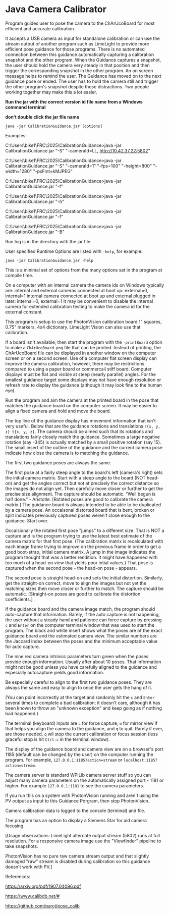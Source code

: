 # Java Camera Calibrator
Program guides user to pose the camera to the ChArUcoBoard for most efficient and accurate calibration.

It accepts a USB camera as input for standalone calibration or can use the stream output of another program such as LimeLight to provide 
more efficient pose guidance for those programs. There is no automated connection between this guidance automatically capturing a calibration 
snapshot and the other program. When the Guidance captures a snapshot, the user should hold the camera very steady in that position and then trigger the 
corresponding snapshot in the other program. An on screen message helps to remind the user. The Guidance has moved on to the next guidance pose or ended. 
The user has to hold the camera still and trigger the other program's snapshot despite those distractions. Two people working together may make this a 
lot easier.

**Run the jar with the correct version id file name from a Windows command terminal**

**don't double click the jar file name**

`java -jar CalibrationGuidance.jar [options]`

Examples:

C:\Users\bike1\FRC\2025\CalibrationGuidance>java -jar CalibrationGuidance.jar "-S" "-cameraId=LL, http://10.42.37.22:5802"

C:\Users\bike1\FRC\2025\CalibrationGuidance>java -jar CalibrationGuidance.jar "-S" "-cameraId=1" "-fps=100" "-height=800" "-width=1280" "-pxFmt=kMJPEG"

C:\Users\bike1\FRC\2025\CalibrationGuidance>java -jar CalibrationGuidance.jar "-f"

C:\Users\bike1\FRC\2025\CalibrationGuidance>java -jar CalibrationGuidance.jar "-h"

C:\Users\bike1\FRC\2025\CalibrationGuidance>java -jar CalibrationGuidance.jar "-f"

C:\Users\bike1\FRC\2025\CalibrationGuidance>java -jar CalibrationGuidance.jar "-B"

Run log is in the directory with the jar file.

User specified Runtime Options are listed with `-help`, for example:

`java -jar CalibrationGuidance.jar -help`

This is a minimal set of options from the many options set in the program at compile time.

On a computer with an internal camera the camera ids on Windows typically are:
internal and external cameras connected at boot up: external=0, internal=1
internal camera connected at boot up and external plugged in later: internal=0, external=1
It may be convenient to disable the internal camera for extended calibration testing to make the camera id for the external constant.

This program is setup to use the PhotonVision calibration board 1" squares, 0.75" markers, 4x4 dictionary. LimeLight Vision can also use that calibration.

If a board isn't available, then start the program with the `-printBoard` option to make a `ChArUcoBoard.png` file that can be printed. Instead of printing, 
the ChArUcoBoard file can be displayed in another window on the computer screen or on a second screen. Use of a computer flat screen display can improve the 
camera calibration, however, there may be restrictions compared to using a paper board or commercail stiff board. Computer displays must be flat and visible 
at steep (nearly parallel) angles. For the smallest guidance target some displays may not have enough resolution or refresh rate to display the guidance 
(although it may look fine to the human eye).

Run the program and aim the camera at the printed board in the pose that matches the guidance board on the computer screen. It may be easier to align a fixed 
camera and hold and move the board.

The top line of the guidance display has movement information that isn't very useful. Below that are the guidance rotations and translations 
`r{x, y, z} t{x, y, z}`. The camera should be aimed such that its rotations and translations fairly closely match the guidance. Sometimes a large negative 
rotation (say -345) is actually matched by a small positive rotation (say 15). The small insert of the outline of the guidance and the current camera pose 
indicate how close the camera is to matching the guidance.

The first two guidance poses are always the same.

The first pose at a fairly steep angle to the board's left (camera's right) sets the initial camera matrix. Start with a steep angle to the board (NOT head-on) 
and get the angles correct but not at precisely the correct distance so the images do not align yet. Then carefully move closer or further to get the precise 
size alignment. The capture should be automatic. “Well begun is half done.” - Aristotle. [Rotated poses are good to calibrate the camera matrix.] The guidance 
board is always intended to be able to be duplicated by a camera pose. An occaisonal distorted board that is bent, broken or split indicates previously captured 
poses weren't close enough to the guidance. Start over.

Occaisionally the rotated first pose "jumps" to a different size. That is NOT a capture and is the program trying to use the latest best estimate of the camera 
matrix for that first pose. (The calibration matrix is recalculated with each image frame trying to improve on the previous frame in order to get a good 
boot-strap, initial camera matrix. A jump in the image indicates the program thought that was a better rendition. It might have happened with too much of a head-on 
view that yields poor intial values.) That pose is captured when the second pose - the head-on pose - appears.

The second pose is straight head-on and sets the initial distortion. Similarly, get the straight-on correct, move to align the images but not yet the matching 
sizes then move closer or further to match. The capture should be automatic. [Straight-on poses are good to calibrate the distortion coefficients.]

If the guidance board and the camera image match, the program should auto-capture that information. Rarely, if the auto capture is not happening, the user without 
a steady hand and patience can force capture by pressing `c` and `Enter` on the computer terminal window that was used to start the program. The black and white 
insert shows what the poses are of the exact guidance board and the estimated camera view. The similar numbers are the Jaccard index between the poses and the 
minimum acceptable value for auto capture.

The nine red camera intrinsic parameters turn green when the poses provide enough information. Usually after about 10 poses. That information might not be good 
unless you have carefully aligned to the guidance and especially autocapture yields good information.

Be especially careful to align to the first two guidance poses. They are always the same and easy to align to once the user gets the hang of it.

(You can point incorrectly at the target and randomly hit the `c` and `Enter` several times to complete a bad calibration; it doesn't care, although it has been known to throw an "unknown exception" and keep going as if nothing bad happened.)

The terminal (keyboard) inputs are `c` for force capture, `m` for mirror view if that helps you align the camera to the guidance, and `q` to quit. Rarely if ever, 
are those needed. `q` wil stop the current calibration or focus session (less graceful stop is hit `Ctrl-c` in the terminal window).

The display of the guidance board and camera view are on a browser's port 1185 (default can be changed by the user) on the computer running the program. For example, `127.0.0.1:1185?action=stream` or `localhost:1185?action=stream`.

The camera server is standard WPILib camera server stuff so you can adjust many camera parameters on the automatically assigned port - 1181 or higher. For example 
`127.0.0.1:1181` to see the camera parameters.

If you run this on a system with PhotonVision running and aren't using the PV output as input to this Guidance Porgram, then stop PhotonVision.

Camera calibration data is logged to the console (terminal) and file.

The program has an option to display a Siemens Star for aid camera focusing.

[Usage observations:
LimeLight alternate output stream (5802) runs at full resolution. For a responsive camera image use the "Viewfinder" pipeline to take snapshots.

PhotonVision has no pure raw camera stream output and that slightly damaged "raw" stream is disabled during calibration so this guidance doesn't work with PV.]

References:

https://arxiv.org/pdf/1907.04096.pdf

https://www.calibdb.net/#

https://github.com/paroj/pose_calib